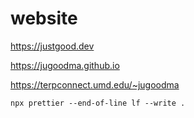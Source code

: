 # website

<https://justgood.dev>

<https://jugoodma.github.io>

<https://terpconnect.umd.edu/~jugoodma>

```
npx prettier --end-of-line lf --write .
```
